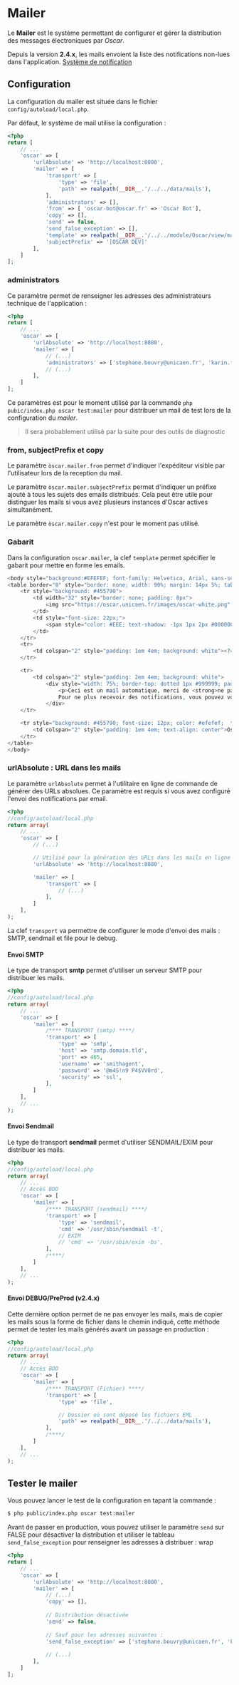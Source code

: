 # Mailer

Le **Mailer** est le système permettant de configurer et gérer la distribution des messages électroniques par *Oscar*.

Depuis la version **2.4.x**, les mails envoient la liste des notifications non-lues dans l'application. [Système de notification](./notifications.md)

## Configuration

La configuration du mailer est située dans le fichier `config/autoload/local.php`.

Par défaut, le système de mail utilise la configuration :

```php
<?php
return [
    // ...
    'oscar' => [
        'urlAbsolute' => 'http://localhost:8080',
        'mailer' => [
            'transport' => [
                'type' => 'file',
                'path' => realpath(__DIR__.'/../../data/mails'),
            ],
            'administrators' => [],
            'from' => [ 'oscar-bot@oscar.fr' => 'Oscar Bot'],
            'copy' => [],
            'send' => false,
            'send_false_exception' => [],
            'template' => realpath(__DIR__.'/../../module/Oscar/view/mail.phtml'),
            'subjectPrefix' => '[OSCAR DEV]'
        ],
    ]
];
```

### administrators

Ce paramètre permet de renseigner les adresses des administrateurs technique de l'application : 

```php
<?php
return [
    // ...
    'oscar' => [
        'urlAbsolute' => 'http://localhost:8080',
        'mailer' => [
            // (...)
            'administrators' => ['stephane.bouvry@unicaen.fr', 'karin.fery@unicaen.fr'],           
            // (...)
        ],
    ]
];
```

Ce paramètres est pour le moment utilisé par la commande `php pubic/index.php oscar test:mailer` pour distribuer un mail de test lors de la configuration du *mailer*.

> Il sera probablement utilisé par la suite pour des outils de diagnostic

### from, subjectPrefix et copy

Le paramètre `òscar.mailer.from` permet d'indiquer l'expéditeur visible par l'utilisateur lors de la reception du mail.

Le paramètre `òscar.mailer.subjectPrefix` permet d'indiquer un préfixe ajouté à tous les sujets des emails distribués. Cela peut être utile pour distinguer les mails si vous avez plusieurs instances d'Oscar actives simultanément.

Le paramètre `òscar.mailer.copy` n'est pour le moment pas utilisé.


### Gabarit

Dans la configuration `oscar.mailer`, la clef `template` permet spécifier le gabarit pour mettre en forme les emails.

```php
<body style="background:#EFEFEF; font-family: Helvetica, Arial, sans-serif">
<table border="0" style="border: none; width: 90%; margin: 14px 5%; tab" cellpadding="0" cellspacing="0" width="90%">
    <tr style="background: #455790">
        <td width="32" style="border: none; padding: 8px">
            <img src="https://oscar.unicaen.fr/images/oscar-white.png" alt="OSCAR" style="height: 32px;">
        </td>
        <td style="font-size: 22px;">
            <span style="color: #EEE; text-shadow: -1px 1px 2px #000000"><?= $title ? : 'Rapport' ?></span>
        </td>
    </tr>
    <tr>
        <td colspan="2" style="padding: 1em 4em; background: white"><?= $body ?></td>
    </tr>

    <tr>
        <td colspan="2" style="padding: 2em 4em; background: white">
            <div style="width: 75%; border-top: dotted 1px #999999; padding: .5em; font-size: .75em; color: #777777; margin: 0 auto; text-align: center">
                <p>Ceci est un mail automatique, merci de <strong>ne pas y répondre.</strong>
                Pour ne plus recevoir des notifications, vous pouvez vous rendre dans les paramètres de votre compte pour ajuster la fréquence des envois des courriels.</p>
            </div>
    </tr>

    <tr style="background: #455790; font-size: 12px; color: #efefef;  text-shadow: -1px 1px 2px #000000">
        <td colspan="2" style="padding: 1em 4em; text-align: center">Oscar<sup>©</sup>, 2015-2018 - Université de Normandie </td>
    </tr>
</table>
</body>
```


### urlAbsolute : URL dans les mails

Le paramètre `urlAbsolute` permet à l'utilitaire en ligne de commande de générer des URLs absolues. Ce paramètre est requis si vous avez configuré l'envoi des notifications par email.

```php
<?php
//config/autoload/local.php
return array(
    // ...
    'oscar' => [
        // (...)

        // Utilisé pour la génération des URLs dans les mails en ligne de commande
        'urlAbsolute' => 'http://localhost:8080',

        'mailer' => [
            'transport' => [
                // (...)
            ],
        ]
    ],
);
```

La clef `transport` va permettre de configurer le mode d'envoi des mails : SMTP, sendmail et file pour le debug.


#### Envoi SMTP

Le type de transport **smtp** permet d'utiliser un serveur SMTP pour distribuer les mails.

```php
<?php
//config/autoload/local.php
return array(
    // ...
    'oscar' => [
        'mailer' => [
            /**** TRANSPORT (smtp) ****/
            'transport' => [
                'type' => 'smtp',
                'host' => 'smtp.domain.tld',
                'port' => 465,
                'username' => 'smithagent',
                'password' => '@m4S!n9 P4$VV0rd',
                'security' => 'ssl',
            ],
        ]
    ],
    // ...
);
```

#### Envoi Sendmail

Le type de transport **sendmail** permet d'utiliser SENDMAIL/EXIM pour distribuer les mails.

```php
<?php
//config/autoload/local.php
return array(
    // ...
    // Accès BDD
    'oscar' => [
        'mailer' => [
            /**** TRANSPORT (sendmail) ****/
            'transport' => [
                'type' => 'sendmail',
                'cmd' => '/usr/sbin/sendmail -t',
                // EXIM
                // 'cmd' => '/usr/sbin/exim -bs',
            ],
            /****/
        ]
    ],
    // ...
);
```

#### Envoi DEBUG/PreProd (v2.4.x)

Cette dernière option permet de ne pas envoyer les mails, mais de copier les mails sous la forme de fichier dans le chemin indiqué, cette méthode permet de tester les mails générés avant un passage en production :

```php
<?php
//config/autoload/local.php
return array(
    // ...
    // Accès BDD
    'oscar' => [
        'mailer' => [
            /**** TRANSPORT (Fichier) ****/
            'transport' => [
                'type' => 'file',

                // Dossier où sont déposé les fichiers EML
                'path' => realpath(__DIR__.'/../../data/mails'),
            ],
            /****/
        ]
    ],
    // ...
);
```

## Tester le mailer

Vous pouvez lancer le test de la configuration en tapant la commande :

```bash
$ php public/index.php oscar test:mailer
```

Avant de passer en production, vous pouvez utiliser le paramètre `send` sur FALSE pour désactiver la distribution et utiliser le tableau `send_false_exception` pour renseigner les adresses à distribuer :
wrap 
```php
<?php
return [
    // ...
    'oscar' => [
        'urlAbsolute' => 'http://localhost:8080',
        'mailer' => [
            // (...)
            'copy' => [],
            
            // Distribution désactivée
            'send' => false,
            
            // Sauf pour les adresses suivantes : 
            'send_false_exception' => ['stephane.bouvry@unicaen.fr', 'karin.fery@unicaen.fr'],
            
            // (...)
        ],
    ]
];
```
